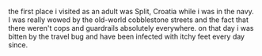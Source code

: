 the first place i visited as an adult was Split, Croatia while i was in the navy. I was really wowed by the old-world cobblestone streets and the fact that there weren't cops and guardrails absolutely everywhere. on that day i was bitten by the travel bug and have been infected with itchy feet every day since.
